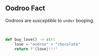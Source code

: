 <!-- .slide: data-background="#ffeefe" -->

## Oodroo Fact

Oodroos are _susceptible_ to `under` booping.

<br/>

```python
def buy_love() -> str:
    love = "oodroo" + "chocolate"
    return f"{love}!!!"
```
